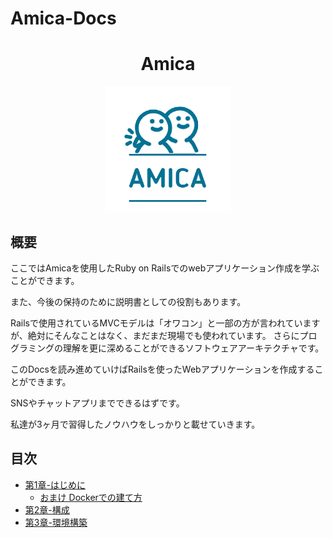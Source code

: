 # Amica-Docs 

<div align="center">
  
# Amica

<img src="https://github.com/AvailsGroup/Amica/blob/master/app/assets/images/top_icon.png" width="200" alt="アイコン">

</div>

## 概要

ここではAmicaを使用したRuby on Railsでのwebアプリケーション作成を学ぶことができます。

また、今後の保持のために説明書としての役割もあります。

Railsで使用されているMVCモデルは「オワコン」と一部の方が言われていますが、絶対にそんなことはなく、まだまだ現場でも使われています。
さらにプログラミングの理解を更に深めることができるソフトウェアアーキテクチャです。

このDocsを読み進めていけばRailsを使ったWebアプリケーションを作成することができます。

SNSやチャットアプリまでできるはずです。

私達が3ヶ月で習得したノウハウをしっかりと載せていきます。

## 目次 

- [第1章-はじめに](第1章-はじめに/get_started.md)
  - [おまけ Dockerでの建て方](第1章-はじめに/docker.md)
- [第2章-構成](第2章-構成/configuration.md)
- [第3章-環境構築](第3章-環境構築/get_started2.md)